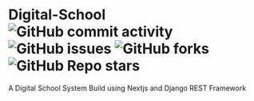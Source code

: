 # Digital-School <br/> ![GitHub commit activity](https://img.shields.io/github/commit-activity/t/AlifHossain27/Digital-School) ![GitHub issues](https://img.shields.io/github/issues/AlifHossain27/Digital-School) ![GitHub forks](https://img.shields.io/github/forks/AlifHossain27/Digital-School) ![GitHub Repo stars](https://img.shields.io/github/stars/AlifHossain27/Digital-School)


A Digital School System Build using Nextjs and Django REST Framework

